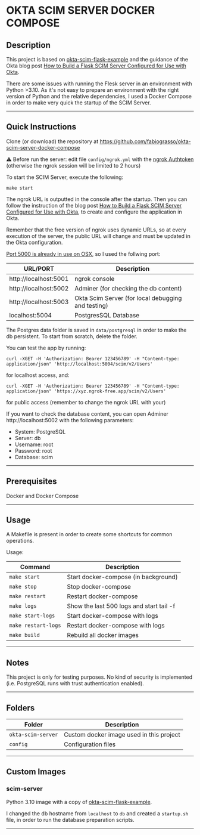 # OKTA SCIM SERVER DOCKER COMPOSE

## Description

This project is based on [okta-scim-flask-example](https://github.com/oktadev/okta-scim-flask-example) and the guidance of the Okta blog post [How to Build a Flask SCIM Server Configured for Use with Okta](https://developer.okta.com/blog/2021/09/01/flask-scim-server).

There are some issues with running the Flesk server in an environment with Python >3.10. As it's not easy to prepare an environment with the right version of Python and the relative dependencies, I used a Docker Compose in order to make very quick the startup of the SCIM Server.

---

## Quick Instructions

Clone (or download) the repository at https://github.com/fabiograsso/okta-scim-server-docker-compose

:warning: Before run the server:
edit file `config/ngrok.yml` with the [ngrok Authtoken](https://dashboard.ngrok.com/get-started/your-authtoken) (otherwise the ngrok session will be limited to 2 hours)

To start the SCIM Server, execute the following:

`make start`

The ngrok URL is outputted in the console after the startup. Then you can follow the instruction of the blog post [How to Build a Flask SCIM Server Configured for Use with Okta](https://developer.okta.com/blog/2021/09/01/flask-scim-server), to create and configure the application in Okta.

Remember that the free version of ngrok uses dynamic URLs, so at every execution of the server, the public URL will change and must be updated in the Okta configuration.

[Port 5000 is already in use on OSX](https://developer.apple.com/forums/thread/700989), so I used the follwing port:

|URL/PORT |Description|
|-----------------------|-----------|
| http://localhost:5001 | ngrok console |
| http://localhost:5002 | Adminer (for checking the db content) |
| http://localhost:5003 | Okta Scim Server (for local debugging and testing) |
| localhost:5004        | PostgresSQL Database |

The Postgres data folder is saved in `data/postgresql` in order to make the db persistent. To start from scratch, delete the folder.

You can test the app by running:

`curl -XGET -H 'Authorization: Bearer 123456789' -H "Content-type: application/json" 'http://localhost:5004/scim/v2/Users'`

for localhost access, and:

`curl -XGET -H 'Authorization: Bearer 123456789' -H "Content-type: application/json" 'https://xyz.ngrok-free.app/scim/v2/Users'`

for public access (remember to change the ngrok URL with your)

If you want to check the database content, you can open Adminer http://localhost:5002
with the following parameters:
- System: PostgreSQL
- Server: db
- Username: root
- Password: root
- Database: scim


---

## Prerequisites

Docker and Docker Compose

---

## Usage

A Makefile is present in order to create some shortcuts for common operations.

Usage:

|Command |Description|
|-------------------|-----------|
|`make start` | Start docker-compose (in background)|
|`make stop` | Stop docker-compose |
|`make restart` | Restart docker-compose |
|`make logs` | Show the last 500 logs and start tail -f |
|`make start-logs` | Start docker-compose with logs |
|`make restart-logs`| Restart docker-compose with logs |
|`make build` | Rebuild all docker images |

---

## Notes

This project is only for testing purposes. No kind of security is implemented (i.e. PostgreSQL runs with trust authentication enabled).

---

## Folders

|Folder|Description|
|------|-----------|
|`okta-scim-server`| Custom docker image used in this project|
|`config`| Configuration files|

---

## Custom Images

### scim-server

Python 3.10 image with a copy of [okta-scim-flask-example](https://github.com/oktadev/okta-scim-flask-example).

I changed the db hostname from `localhost` to `db` and created a `startup.sh` file, in order to run the database preparation scripts.

---
